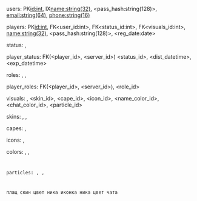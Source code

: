 users:
    PK<id:int>,
    IX<name:string(32)>,
    <pass_hash:string(128)>,
    <email:string(64)>,
    <phone:string(16)>

players:
    PK<id:int>,
    FK<user_id:int>,
    FK<status_id:int>,
    FK<visuals_id:int>,
    <name:string(32)>,
    <pass_hash:string(128)>,
    <reg_date:date>

status:
    <id>,
    <displayname>

player_status:
    FK(<player_id>, <server_id>)
    <status_id>,
    <dist_datetime>,
    <exp_datetime>

roles:
    <id>,
    <name>,
    <description>

player_roles:
    FK(<player_id>, <server_id>),
    <role_id>

visuals:
    <id>,
    <skin_id>,
    <cape_id>,
    <icon_id>,
    <name_color_id>,
    <chat_color_id>,
    <particle_id>

skins:
    <id>,
    <type>,
    <texture>

capes:
    <id>,
    <texture>

icons:
    <id>,
    <texture>

colors:
    <id>,
    <name>,
    <code>

particles:
    <id>,
    <name>,
    <description>



плащ
скин
цвет ника
иконка ника
цвет чата

